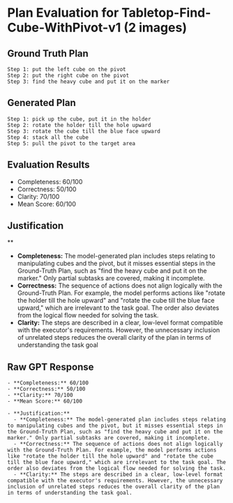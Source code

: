 # Plan Evaluation for Tabletop-Find-Cube-WithPivot-v1 (2 images)

## Ground Truth Plan
```
Step 1: put the left cube on the pivot
Step 2: put the right cube on the pivot
Step 3: find the heavy cube and put it on the marker
```

## Generated Plan
```
Step 1: pick up the cube, put it in the holder
Step 2: rotate the holder till the hole upward
Step 3: rotate the cube till the blue face upward
Step 4: stack all the cube
Step 5: pull the pivot to the target area
```

## Evaluation Results
- Completeness: 60/100
- Correctness: 50/100
- Clarity: 70/100
- Mean Score: 60/100

## Justification
**  
  - **Completeness:** The model-generated plan includes steps relating to manipulating cubes and the pivot, but it misses essential steps in the Ground-Truth Plan, such as "find the heavy cube and put it on the marker." Only partial subtasks are covered, making it incomplete.  
  - **Correctness:** The sequence of actions does not align logically with the Ground-Truth Plan. For example, the model performs actions like "rotate the holder till the hole upward" and "rotate the cube till the blue face upward," which are irrelevant to the task goal. The order also deviates from the logical flow needed for solving the task.  
  - **Clarity:** The steps are described in a clear, low-level format compatible with the executor's requirements. However, the unnecessary inclusion of unrelated steps reduces the overall clarity of the plan in terms of understanding the task goal

## Raw GPT Response
```
- **Completeness:** 60/100  
- **Correctness:** 50/100  
- **Clarity:** 70/100  
- **Mean Score:** 60/100  

- **Justification:**  
  - **Completeness:** The model-generated plan includes steps relating to manipulating cubes and the pivot, but it misses essential steps in the Ground-Truth Plan, such as "find the heavy cube and put it on the marker." Only partial subtasks are covered, making it incomplete.  
  - **Correctness:** The sequence of actions does not align logically with the Ground-Truth Plan. For example, the model performs actions like "rotate the holder till the hole upward" and "rotate the cube till the blue face upward," which are irrelevant to the task goal. The order also deviates from the logical flow needed for solving the task.  
  - **Clarity:** The steps are described in a clear, low-level format compatible with the executor's requirements. However, the unnecessary inclusion of unrelated steps reduces the overall clarity of the plan in terms of understanding the task goal.
```
